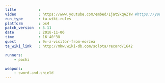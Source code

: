 ```yaml
---
title          :
video          : https://www.youtube.com/embed/1jatSkqAZTw #https://youtu.be/1jatSkqAZTw
run_type       : ta-wiki-rules
platform       : ps4
patch_version  : 5.11
date           : 2018-11-06
time           : 16'40"38
quest          : 9★-a-visitor-from-eorzea
ta_wiki_link   : http://mhw.wiki-db.com/solota/record/1642

runners:
    - pochi

weapons:
    - sword-and-shield
---
```

